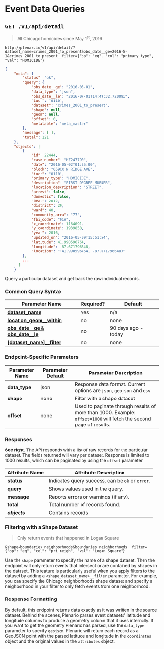 # Event Data Queries

## `GET /v1/api/detail`

> All Chicago homicides since May 1<sup>st</sup>, 2016

```
http://plenar.io/v1/api/detail/?dataset_name=crimes_2001_to_present&obs_date__ge=2016-5-1&crimes_2001_to_present__filter={"op": "eq", "col": "primary_type", "val": "HOMICIDE"}
```

```json
{
    "meta": {
        "status": "ok",
        "query": {
            "obs_date__ge": "2016-05-01",
            "data_type": "json",
            "obs_date__le": "2016-07-01T14:49:32.720091",
            "iucr": "0110",
            "dataset": "crimes_2001_to_present",
            "shape": null,
            "geom": null,
            "offset": 0,
            "metatable": "meta_master"
        },
        "message": [ ],
        "total": 121
    },
    "objects": [
        {
            "id": 22444,
            "case_number": "HZ247790",
            "date": "2016-05-02T01:35:00",
            "block": "059XX N RIDGE AVE",
            "iucr": "0110",
            "primary_type": "HOMICIDE",
            "description": "FIRST DEGREE MURDER",
            "location_description": "STREET",
            "arrest": false,
            "domestic": false,
            "beat": 2012,
            "district": 20,
            "ward": 40,
            "community_area": "77",
            "fbi_code": "01A",
            "x_coordinate": 1164091,
            "y_coordinate": 1939858,
            "year": 2016,
            "updated_on": "2016-05-09T15:51:54",
            "latitude": 41.990596764,
            "longitude": -87.671796648,
            "location": "(41.990596764, -87.671796648)"
        },
        ...
      ]
    }
```

Query a particular dataset and get back the raw individual records.

### Common Query Syntax

|**Parameter Name**  | **Required?** | **Default**
|--------------- | -----------------| ---
| [**dataset_name**](#specifying-a-dataset) | yes | n/a
| [**location_geom__within**](#space-filtering) | no | none
| [**obs_date__ge** & **obs_date__le**](#time-filtering)| no | 90 days ago - today
| [**[dataset_name]__filter**](#attribute-filtering)| no | none

### Endpoint-Specific Parameters

| Parameter Name       | Parameter Default | Parameter Description                                                                                                                                                                                              |
|----------------------|-------------------|--------------------------------------------------------------------------------------------------------------------------------------------------------------------------------------------------------------------|
| **data_type**            | json              | Response data format. Current options are `json`, `geojson` and `csv`                                                                                                                                                         |
| **shape**                 | none              | Filter with a shape dataset                                                                                           |
| **offset**               | none              | Used to paginate through results of more than 1000.  Example: `offset=1000` will fetch the second page of results.                                                                                  |

### Responses

**See right**. The API responds with a list of raw records for the particular dataset. The
fields returned will vary per dataset. Response is limited to 1000 results,
which can be paginated by using the `offset` parameter.

| **Attribute Name** | **Attribute Description**                              |
| ------------------ | ------------------------------------------------------ |
| **status**         | Indicates query success, can be `ok` or `error`.       |
| **query**          | Shows values used in the query.                        |
| **message**        | Reports errors or warnings (if any).                   |
| **total**          | Total number of records found.                         |
| **_objects_**      | Contains records        |

### Filtering with a Shape Dataset

> Only return events that happened in Logan Square

```
&shape=boundaries_neighborhoods&boundaries_neighborhoods__filter={"op": "eq", "col": "pri_neigh", "val": "Logan Square"}
```

Use the `shape` parameter to specify the name of a shape dataset.
Then the endpoint will only return events
that intersect or are contained by shapes in the dataset.
This feature is particularly useful when you apply filters to the dataset
by adding a `<shape_dataset_name>__filter` parameter.
For example, you can specify the Chicago neighborhoods shape dataset
and specify a neighborhood in your filter to only fetch events from one neighborhood.

### Response Formatting

By default, this endpoint returns data exactly as it was written in the source dataset.
Behind the scenes, Plenario parses event datasets' latitude and longitude columns
to produce a geometry column that it uses internally.
If you want to get the geometry Plenario has parsed,
use the `data_type` parameter to specify `geojson`.
Plenario will return each record as a GeoJSON point with the parsed latitude and longitude in the `coordinates` object and the original values in the `attributes` object.
